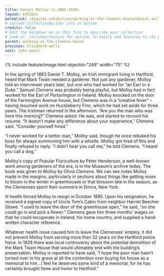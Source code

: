 ```yaml
---
title: Daniel Molloy (c.1862-1930)
layout: exhibit
permalink: /digital-exhibition/working-at-the-clemens-house/daniel-molloy.html
# include CollectionBuilder info at bottom
credits: false
# Edit the markdown on in this file to describe your collection
# Look in _includes/feature for options to easily add features to the page
parent: working-at-the-clemens-house
previous: elizabeth-wells
next: John-oneil
---
```


{% include feature/image.html objectid="249" width="75" %}

In the spring of 1883 Daniel T. Molloy, an Irish immigrant living in Hartford, heard that Mark Twain needed a gardener. Not just any gardener, Molloy told an interviewer years later, but one who had worked for “an Earl or a Duke.” Samuel Clemens was probably being playful, but Molloy had in fact worked for the Earl of Portarlington in Ireland. Molloy knocked on the door of the Farmington Avenue house, but Clemens was in a “creative fever” – having resumed work on Huckleberry Finn, which he had set aside for three years. The Irishman returned in the afternoon. “Are you the man who was here this morning?” Clemens asked. He was, and started to recount his resume. “It doesn’t make any difference about your experience,” Clemens said. “Consider yourself hired.”

“I never worked for a better man,” Molloy said, though he once rebuked his boss for always summoning him with a whistle. Molloy got tired of this and finally refused to reply. “I didn’t hear you call me,” he told Clemens. “I heard you call a dog.”

Molloy’s copy of Popular Floriculture by Peter Henderson, a well-known work among gardeners of the era, is in the Museum’s archive today. The book was given to Molloy by Olivia Clemens. We can see notes Molloy made in the margins, particularly in sections about things like getting roses to bloom in the winter in greenhouses or that blossom late in the season, as the Clemenses spent their summers in Elmira, New York.

Ill health forced Molloy to resign in October 1885. Upon his resignation, he received a signed copy of Uncle Tom’s Cabin from neighbor Harriet Beecher Stowe. “I used to leave the door of the greenhouse open,” he said, “so she could go in and pick a flower.” Clemens gave him three months’ wages so that he could recuperate in Ireland, his home country, and supplied a hand-written character reference. 

Whatever health issue caused him to leave the Clemenses’ employ, it did not prevent Molloy from serving more than 32 years on the Hartford police force. In 1928 there was local controversy about the potential demolition of the Mark Twain House that would ultimately end with the building’s preservation. Molloy is reported to have said, “I hope the poor man hasn’t turned over in his grave at all the contention over buying his house as a memorial to him…I feel he deserves some kind of a memorial, for he has certainly brought fame and honor to Hartford.” 
